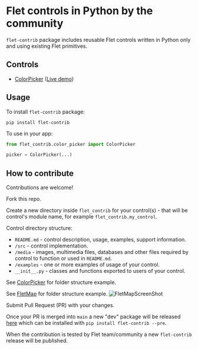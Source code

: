 # Flet controls in Python by the community

`flet-contrib` package includes reusable Flet controls written in Python only and using existing Flet primitives.

## Controls

* [ColorPicker](flet_contrib/color_picker) ([Live demo](https://flet-controls-gallery.fly.dev/contrib/colorpicker))

## Usage

To install `flet-contrib` package:

```
pip install flet-contrib
```

To use in your app:

```python
from flet_contrib.color_picker import ColorPicker

picker = ColorPicker(...)
```

## How to contribute

Contributions are welcome!

Fork this repo.

Create a new directory inside `flet_contrib` for your control(s) - that will be control's module name, for example `flet_contrib.my_control`.

Control directory structure:

* `README.md` - control description, usage, examples, support information.
* `/src` - control implementation.
* `/media` - images, multimedia files, databases and other files required by control to function or used in `README.md`.
* `/examples` - one or more examples of usage of your control.
* `__init__.py` - classes and functions exported to users of your control.

See [ColorPicker](flet_contrib/color_picker) for folder structure example.

See [FletMap](flet_contrib/flet_map) for folder structure example.
![FletMapScreenShot](./flet_contrib/flet_map/assets/screen_shot.png)

Submit Pull Request (PR) with your changes.

Once your PR is merged into `main` a new "dev" package will be released [here](https://pypi.org/project/flet-contrib/) which can be installed with `pip install flet-contrib --pre`.

When the contribution is tested by Flet team/community a new `flet-contrib` release will be published.